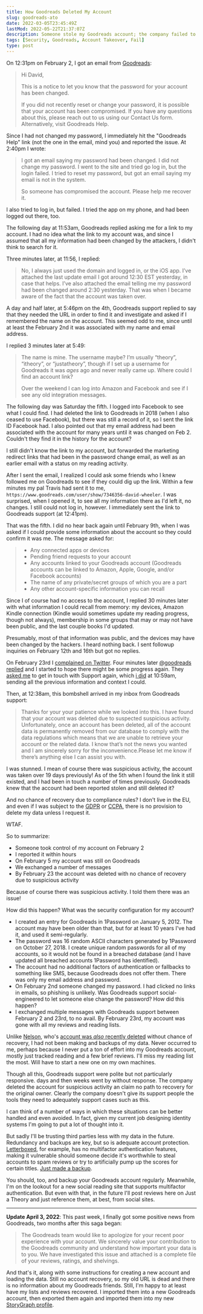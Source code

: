 ```yaml
---
title: How Goodreads Deleted My Account
slug: goodreads-ato
date: 2022-03-05T23:45:49Z
lastMod: 2022-05-22T21:37:07Z
description: Someone stole my Goodreads account; the company failed to recover it, then deleted it. It was all too preventable.
tags: [Security, Goodreads, Account Takeover, Fail]
type: post
---
```


On 12:31pm on February 2, I got an email from [Goodreads]:

> Hi David,
>
> This is a notice to let you know that the password for your account has been
> changed.
>
> If you did not recently reset or change your password, it is possible that
> your account has been compromised. If you have any questions about this,
> please reach out to us using our Contact Us form. Alternatively, visit
> Goodreads Help.

Since I had not changed my password, I immediately hit the "Goodreads Help" link
(not the one in the email, mind you) and reported the issue. At 2:40pm I wrote:

> I got an email saying my password had been changed. I did not change my
> password. I went to the site and tried go log in, but the login failed. I
> tried to reset my password, but got an email saying my email is not in the
> system. 
>
> So someone has compromised the account. Please help me recover it. 

I also tried to log in, but failed. I tried the app on my phone, and had been
logged out there, too.

The following day at 11:53am, Goodreads replied asking me for a link to my
account. I had no idea what the link to my account was, and since I assumed that
all my information had been changed by the attackers, I didn't think to search
for it.

Three minutes later, at 11:56, I replied:

> No, I always just used the domain and logged in, or the iOS app. I’ve attached
> the last update email I got around 12:30 EST yesterday, in case that helps.
> I’ve also attached the email telling me my password had been changed around
> 2:30 yesterday. That was when I became aware of the fact that the account was
> taken over.

A day and half later, at 5:46pm on the 4th, Goodreads support replied to say
that they needed the URL in order to find it and investigate and asked if I
remembered the name on the account. This seemed odd to me, since until at least
the February 2nd it was associated with my name and email address.

I replied 3 minutes later at 5:49:

> The name is mine. The username maybe? I’m usually “theory”, “itheory”, or
> “justatheory”, though if I set up a username for Goodreads it was *ages* ago
> and never really came up. Where could I find an account link?
>
> Over the weekend I can log into Amazon and Facebook and see if I see any old
> integration messages.

The following day was Saturday the fifth. I logged into Facebook to see what I
could find. I had deleted the link to Goodreads in 2018 (when I also ceased to
use Facebook), but there was still a record of it, so I sent the link ID
Facebook had. I also pointed out that my email address had been associated with
the account for many years until it was changed on Feb 2. Couldn't they find it
in the history for the account?

I still didn't know the link to my account, but forwarded the marketing redirect
links that had been in the password change email, as well as an earlier email
with a status on my reading activity.

After I sent the email, I realized I could ask some friends who I knew followed
me on Goodreads to see if they could dig up the link. Within a few minutes my
pal Travis had sent it to me,
`https://www.goodreads.com/user/show/7346356-david-wheeler`. I was surprised,
when I opened it, to see all my information there as I'd left it, no changes. I
still could not log in, however. I immediately sent the link to Goodreads
support (at 12:41pm).

That was the fifth. I did no hear back again until February 9th, when I was
asked if I could provide some information about the account so they could
confirm it was me. The message asked for:

> *   Any connected apps or devices
> *   Pending friend requests to your account
> *   Any accounts linked to your Goodreads account (Goodreads accounts can be
>     linked to Amazon, Apple, Google, and/or Facebook accounts)
> *   The name of any private/secret groups of which you are a part
> *   Any other account-specific information you can recall

Since I of course had no access to the account, I replied 30 minutes later with
what information I could recall from memory: my devices, Amazon Kindle
connection (Kindle would sometimes update my reading progress, though not
always), membership in some groups that may or may not have been public, and the
last couple books I'd updated.

Presumably, most of that information was public, and the devices may have been
changed by the hackers. I heard nothing back. I sent followup inquiries on
February 12th and 16th but got no replies.

On February 23rd I [complained on Twitter]. Four minutes later [@goodreads
replied] and I started to hope there might be some progress again. They [asked
me] to get in touch with Support again, which [i did] at 10:59am, sending all
the previous information and context I could.

Then, at 12:38am, this bombshell arrived in my inbox from Goodreads support:

> Thanks for your your patience while we looked into this. I have found that
> your account was deleted due to suspected suspicious activity. Unfortunately,
> once an account has been deleted, all of the account data is permanently
> removed from our database to comply with the data regulations which means that
> we are unable to retrieve your account or the related data. I know that’s not
> the news you wanted and I am sincerely sorry for the inconvenience.Please let
> me know if there’s anything else I ​can assist you with.

I was stunned. I mean of course there was suspicious activity, the account was
taken over 19 days previously! As of the 5th when I found the link it still
existed, and I had been in touch a number of times previously. Goodreads knew
that the account had been reported stolen and still deleted it?

And no chance of recovery due to compliance rules? I don't live in the EU, and
even if I was subject to the [GDPR] or [CCPA], there is no provision to delete
my data unless I request it.

WTAF.

So to summarize:

*   Someone took control of my account on February 2
*   I reported it within hours
*   On February 5 my account was still on Goodreads
*   We exchanged a number of messages
*   By February 23 the account was deleted with no chance of recovery due to
    suspicious activity

Because of course there was suspicious activity. I told them there was an issue!

How did this happen? What was the security configuration for my account?

*   I created an entry for Goodreads in 1Password on January 5, 2012. The
    account may have been older than that, but for at least 10 years I've had
    it, and used it semi-regularly.
*   The password was 16 random ASCII characters generated by 1Password on
    October 27, 2018. I create unique random passwords for all of my accounts,
    so it would not be found in a breached database (and I have updated all
    breached accounts 1Password has identified).
*   The account had no additional factors of authentication or fallbacks to
    something like SMS, because Goodreads does not offer them. There was only
    my email address and password.
*   On February 2nd someone changed my password.  I had clicked no links in
    emails, so phishing is unlikely. Was Goodreads support social-engineered to
    let someone else change the password? How did this happen?
*   I exchanged multiple messages with Goodreads support between February 2 and
    23rd, to no avail. By February 23rd, my account was gone with all my reviews
    and reading lists.

Unlike [Nelson], who's [account was _also_ recently deleted] without chance of
recovery, I had not been making and backups of my data. Never occurred to me,
perhaps because I never put a ton of effort into my Goodreads account, mostly
just tracked reading and a few brief reviews. I'll miss my reading list the
most. Will have to start a new one on my own machines.

Though all this, Goodreads support were polite but not particularly responsive.
days and then weeks went by without response. The company deleted the account
for suspicious activity an claim no path to recovery for the original owner.
Clearly the company doesn't give its support people the tools they need to
adequately support cases such as this.

I can think of a number of ways in which these situations can be better handled
and even avoided. In fact, given my current job designing identity systems I'm
going to put a lot of thought into it.

But sadly I'll be trusting third parties less with my data in the future.
Redundancy and backups are key, but so is adequate account protection.
[Letterboxed], for example, has no multifactor authentication features, making
it vulnerable should someone decide it's worthwhile to steal accounts to spam
reviews or try to artificially pump up the scores for certain titles. [Just made
a backup].

You should, too, and backup your Goodreads account regularly. Meanwhile, I'm on
the lookout for a new social reading site that supports multifactor
authentication. But even with that, in the future I'll post reviews here on Just
a Theory and just reference them, at best, from social sites.

<hr id="update" />

**Update April 3, 2022**: This past week, I finally got some positive news from
Goodreads, two months after this saga began:

> The Goodreads team would like to apologize for your recent poor experience
> with your account. We sincerely value your contribution to the Goodreads
> community and understand how important your data is to you. We have
> investigated this issue and attached is a complete file of your reviews,
> ratings, and shelvings. 

And that's it, along with some instructions for creating a new account and
loading the data. Still no account recovery, so my old URL is dead and there is
no information about my Goodreads friends. Still, I'm happy to at least have my
lists and reviews recovered. I imported them into a new Goodreads account, then
exported them again and imported them into my new [StoryGraph profile].

  [Goodreads]: https://www.goodreads.com
  [complained on Twitter]: https://twitter.com/theory/status/1496483369781243910
  [@goodreads replied]: https://twitter.com/goodreads/status/1496484238908178442
  [asked me]: https://twitter.com/goodreads/status/1496513088224468992
  [i did]: https://twitter.com/theory/status/1496515177809944581
  [GDPR]: https://gdpr-info.eu
  [CCPA]: https://www.oag.ca.gov/privacy/ccpa
  [Nelson]: https://www.somebits.com/weblog/ "Some Bits: Nelson’s weblog"
  [account was _also_ recently deleted]:
    https://www.somebits.com/weblog/tech/bad/goodreads-lost-all-my-data.html
    "Some Bits: “Goodreads lost all of my reviews”"
  [Letterboxed]: https://letterboxd.com "Letterboxd • Social film discovery."
  [Just made a backup]: https://letterboxd.com/settings/data/
  [StoryGraph profile]: https://app.thestorygraph.com/profile/itheory
